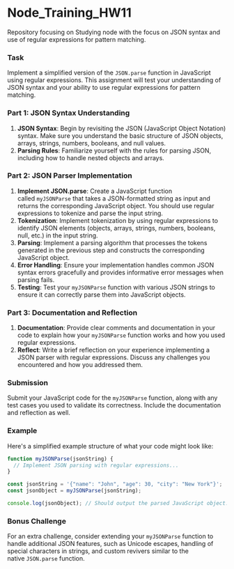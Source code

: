 # Node_Training_HW11
Repository focusing on Studying node with the focus on JSON syntax and use of regular expressions for pattern matching.

### Task

Implement a simplified version of the `JSON.parse` function in JavaScript using regular expressions. This assignment will test your understanding of JSON syntax and your ability to use regular expressions for pattern matching.

### **Part 1: JSON Syntax Understanding**

1. **JSON Syntax**: Begin by revisiting the JSON (JavaScript Object Notation) syntax. Make sure you understand the basic structure of JSON objects, arrays, strings, numbers, booleans, and null values.
2. **Parsing Rules**: Familiarize yourself with the rules for parsing JSON, including how to handle nested objects and arrays.

### **Part 2: JSON Parser Implementation**

1. **Implement JSON.parse**: Create a JavaScript function called `myJSONParse` that takes a JSON-formatted string as input and returns the corresponding JavaScript object. You should use regular expressions to tokenize and parse the input string.
2. **Tokenization**: Implement tokenization by using regular expressions to identify JSON elements (objects, arrays, strings, numbers, booleans, null, etc.) in the input string.
3. **Parsing**: Implement a parsing algorithm that processes the tokens generated in the previous step and constructs the corresponding JavaScript object.
4. **Error Handling**: Ensure your implementation handles common JSON syntax errors gracefully and provides informative error messages when parsing fails.
5. **Testing**: Test your `myJSONParse` function with various JSON strings to ensure it can correctly parse them into JavaScript objects.

### **Part 3: Documentation and Reflection**

1. **Documentation**: Provide clear comments and documentation in your code to explain how your `myJSONParse` function works and how you used regular expressions.
2. **Reflect**: Write a brief reflection on your experience implementing a JSON parser with regular expressions. Discuss any challenges you encountered and how you addressed them.

### **Submission**

Submit your JavaScript code for the `myJSONParse` function, along with any test cases you used to validate its correctness. Include the documentation and reflection as well.

### **Example**

Here's a simplified example structure of what your code might look like:

```js
function myJSONParse(jsonString) {
  // Implement JSON parsing with regular expressions...
}

const jsonString = '{"name": "John", "age": 30, "city": "New York"}';
const jsonObject = myJSONParse(jsonString);

console.log(jsonObject); // Should output the parsed JavaScript object.
```

### **Bonus Challenge**

For an extra challenge, consider extending your `myJSONParse` function to handle additional JSON features, such as Unicode escapes, handling of special characters in strings, and custom revivers similar to the native `JSON.parse` function.